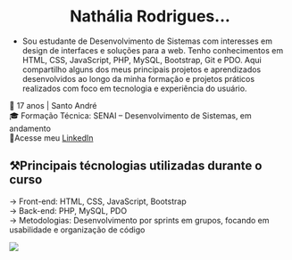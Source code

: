 <h1 align="center">Nathália Rodrigues...</h1>

- Sou estudante de Desenvolvimento de Sistemas com interesses em design de interfaces e soluções para a web. Tenho conhecimentos em HTML, CSS, JavaScript, PHP, MySQL, Bootstrap, Git e PDO.  Aqui compartilho alguns dos meus principais projetos e aprendizados desenvolvidos ao longo da minha formação e projetos práticos realizados com foco em tecnologia e experiência do usuário.

📌 17 anos | Santo André<br>
🎓 Formação Técnica: SENAI – Desenvolvimento de Sistemas, em andamento<br>
🔗Acesse meu <a href="https://www.linkedin.com/in/Nath%C3%A1liaRodrigues05/" target="_blank">LinkedIn</a>
<br>
## ⚒️Principais técnologias utilizadas durante o curso
→ Front-end: HTML, CSS, JavaScript, Bootstrap<br>
→ Back-end: PHP, MySQL, PDO<br>
→ Metodologias: Desenvolvimento por sprints em grupos, focando em usabilidade e organização de código<br>

<img src="https://capsule-render.vercel.app/api?type=waving&color=c084fc&height=120&section=footer&text=Obrigada+pela+visita!✨&fontColor=ffffff&fontSize=20"/>
